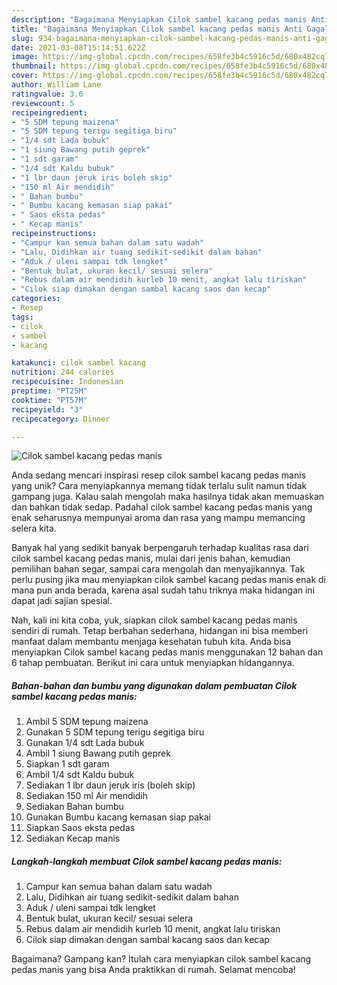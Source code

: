 ```yaml
---
description: "Bagaimana Menyiapkan Cilok sambel kacang pedas manis Anti Gagal"
title: "Bagaimana Menyiapkan Cilok sambel kacang pedas manis Anti Gagal"
slug: 934-bagaimana-menyiapkan-cilok-sambel-kacang-pedas-manis-anti-gagal
date: 2021-03-08T15:14:51.622Z
image: https://img-global.cpcdn.com/recipes/658fe3b4c5916c5d/680x482cq70/cilok-sambel-kacang-pedas-manis-foto-resep-utama.jpg
thumbnail: https://img-global.cpcdn.com/recipes/658fe3b4c5916c5d/680x482cq70/cilok-sambel-kacang-pedas-manis-foto-resep-utama.jpg
cover: https://img-global.cpcdn.com/recipes/658fe3b4c5916c5d/680x482cq70/cilok-sambel-kacang-pedas-manis-foto-resep-utama.jpg
author: William Lane
ratingvalue: 3.6
reviewcount: 5
recipeingredient:
- "5 SDM tepung maizena"
- "5 SDM tepung terigu segitiga biru"
- "1/4 sdt Lada bubuk"
- "1 siung Bawang putih geprek"
- "1 sdt garam"
- "1/4 sdt Kaldu bubuk"
- "1 lbr daun jeruk iris boleh skip"
- "150 ml Air mendidih"
- " Bahan bumbu"
- " Bumbu kacang kemasan siap pakai"
- " Saos eksta pedas"
- " Kecap manis"
recipeinstructions:
- "Campur kan semua bahan dalam satu wadah"
- "Lalu, Didihkan air tuang sedikit-sedikit dalam bahan"
- "Aduk / uleni sampai tdk lengket"
- "Bentuk bulat, ukuran kecil/ sesuai selera"
- "Rebus dalam air mendidih kurleb 10 menit, angkat lalu tiriskan"
- "Cilok siap dimakan dengan sambal kacang saos dan kecap"
categories:
- Resep
tags:
- cilok
- sambel
- kacang

katakunci: cilok sambel kacang 
nutrition: 244 calories
recipecuisine: Indonesian
preptime: "PT25M"
cooktime: "PT57M"
recipeyield: "3"
recipecategory: Dinner

---
```



![Cilok sambel kacang pedas manis](https://img-global.cpcdn.com/recipes/658fe3b4c5916c5d/680x482cq70/cilok-sambel-kacang-pedas-manis-foto-resep-utama.jpg)

Anda sedang mencari inspirasi resep cilok sambel kacang pedas manis yang unik? Cara menyiapkannya memang tidak terlalu sulit namun tidak gampang juga. Kalau salah mengolah maka hasilnya tidak akan memuaskan dan bahkan tidak sedap. Padahal cilok sambel kacang pedas manis yang enak seharusnya mempunyai aroma dan rasa yang mampu memancing selera kita.

Banyak hal yang sedikit banyak berpengaruh terhadap kualitas rasa dari cilok sambel kacang pedas manis, mulai dari jenis bahan, kemudian pemilihan bahan segar, sampai cara mengolah dan menyajikannya. Tak perlu pusing jika mau menyiapkan cilok sambel kacang pedas manis enak di mana pun anda berada, karena asal sudah tahu triknya maka hidangan ini dapat jadi sajian spesial.




Nah, kali ini kita coba, yuk, siapkan cilok sambel kacang pedas manis sendiri di rumah. Tetap berbahan sederhana, hidangan ini bisa memberi manfaat dalam membantu menjaga kesehatan tubuh kita. Anda bisa menyiapkan Cilok sambel kacang pedas manis menggunakan 12 bahan dan 6 tahap pembuatan. Berikut ini cara untuk menyiapkan hidangannya.

<!--inarticleads1-->

##### Bahan-bahan dan bumbu yang digunakan dalam pembuatan Cilok sambel kacang pedas manis:

1. Ambil 5 SDM tepung maizena
1. Gunakan 5 SDM tepung terigu segitiga biru
1. Gunakan 1/4 sdt Lada bubuk
1. Ambil 1 siung Bawang putih geprek
1. Siapkan 1 sdt garam
1. Ambil 1/4 sdt Kaldu bubuk
1. Sediakan 1 lbr daun jeruk iris (boleh skip)
1. Sediakan 150 ml Air mendidih
1. Sediakan  Bahan bumbu
1. Gunakan  Bumbu kacang kemasan siap pakai
1. Siapkan  Saos eksta pedas
1. Sediakan  Kecap manis




<!--inarticleads2-->

##### Langkah-langkah membuat Cilok sambel kacang pedas manis:

1. Campur kan semua bahan dalam satu wadah
1. Lalu, Didihkan air tuang sedikit-sedikit dalam bahan
1. Aduk / uleni sampai tdk lengket
1. Bentuk bulat, ukuran kecil/ sesuai selera
1. Rebus dalam air mendidih kurleb 10 menit, angkat lalu tiriskan
1. Cilok siap dimakan dengan sambal kacang saos dan kecap




Bagaimana? Gampang kan? Itulah cara menyiapkan cilok sambel kacang pedas manis yang bisa Anda praktikkan di rumah. Selamat mencoba!
